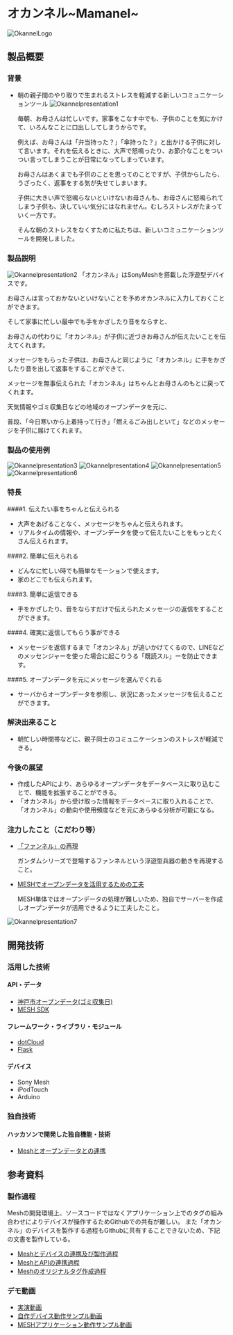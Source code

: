 # オカンネル~Mamanel~
![OkannelLogo](/Promotion/Images/Presentation/Mananel_slide_1.png)

## 製品概要
### 背景
* 朝の親子間のやり取りで生まれるストレスを軽減する新しいコミュニケーションツール
![Okannelpresentation1](/Promotion/Images/Presentation/Mananel_slide_2.png)

   毎朝、お母さんは忙しいです。家事をこなす中でも、子供のことを気にかけて、いろんなことに口出ししてしまうからです。

   例えば、お母さんは「弁当持った？」「傘持った？」と出かける子供に対して言います。それを伝えるときに、大声で怒鳴ったり、お節介なことをついつい言ってしまうことが日常になってしまっています。

   お母さんはあくまでも子供のことを思ってのことですが、子供からしたら、うざったく、返事をする気が失せてしまいます。

   子供に大きい声で怒鳴らないといけないお母さんも、お母さんに怒鳴られてしまう子供も、決していい気分にはなれません。むしろストレスがたまっていく一方です。

   そんな朝のストレスをなくすために私たちは、新しいコミュニケーションツールを開発しました。

### 製品説明
![Okannelpresentation2](/Promotion/Images/Presentation/Mananel_slide_3.png)
   「オカンネル」はSonyMeshを搭載した浮遊型デバイスです。

   お母さんは言っておかないといけないことを予めオカンネルに入力しておくことができます。

   そして家事に忙しい最中でも手をかざしたり音をならすと、

   お母さんの代わりに「オカンネル」が子供に近づきお母さんが伝えたいことを伝えてくれます。

   メッセージをもらった子供は、お母さんと同じように「オカンネル」に手をかざしたり音を出して返事をすることができて、

   メッセージを無事伝えられた「オカンネル」はちゃんとお母さんのもとに戻ってくれます。

   天気情報やゴミ収集日などの地域のオープンデータを元に、

   普段、「今日寒いから上着持って行き」「燃えるごみ出しといて」などのメッセージを子供に届けてくれます。

### 製品の使用例
![Okannelpresentation3](/Promotion/Images/Presentation/Mananel_slide_4.png)
![Okannelpresentation4](/Promotion/Images/Presentation/Mananel_slide_5.png)
![Okannelpresentation5](/Promotion/Images/Presentation/Mananel_slide_6.png)
![Okannelpresentation6](/Promotion/Images/Presentation/Mananel_slide_7.png)

### 特長
####1. 伝えたい事をちゃんと伝えられる
   * 大声をあげることなく、メッセージをちゃんと伝えられます。
   * リアルタイムの情報や、オープンデータを使って伝えたいことをもっとたくさん伝えられます。

####2. 簡単に伝えられる
   * どんなに忙しい時でも簡単なモーションで使えます。
   * 家のどこでも伝えられます。

####3. 簡単に返信できる
   * 手をかざしたり、音をならすだけで伝えられたメッセージの返信をすることができます。

####4. 確実に返信してもらう事ができる
   * メッセージを返信するまで「オカンネル」が追いかけてくるので、LINEなどのメッセンジャーを使った場合に起こりうる「既読スル」ーを防止できます。

####5. オープンデータを元にメッセージを選んでくれる
   * サーバからオープンデータを参照し、状況にあったメッセージを伝えることができます。

### 解決出来ること
   * 朝忙しい時間帯などに、親子同士のコミュニケーションのストレスが軽減できる。

### 今後の展望
   * 作成したAPIにより、あらゆるオープンデータをデータベースに取り込むことで、機能を拡張することができる。
   * 「オカンネル」から受け取った情報をデータベースに取り入れることで、「オカンネル」の動向や使用頻度などを元にあらゆる分析が可能になる。

### 注力したこと（こだわり等）
   * [「ファンネル」の再現](/Promotion/developLog_Device.md)

      ガンダムシリーズで登場するファンネルという浮遊型兵器の動きを再現すること。

   * [MESHでオープンデータを活用するための工夫](/Promotion/developLog_Software_Web_API.md)

      MESH単体ではオープンデータの処理が難しいため、独自でサーバーを作成しオープンデータが活用できるように工夫したこと。
   
![Okannelpresentation7](/Promotion/Images/Presentation/Mananel_slide_8.png)

## 開発技術
### 活用した技術
#### API・データ
   * [神戸市オープンデータ(ゴミ収集日)](http://www.city.kobe.lg.jp/information/opendata/catalogue.html)
   * [MESH SDK](https://meshprj.com/sdk/) 

#### フレームワーク・ライブラリ・モジュール
   * [dotCloud](https://www.dotcloud.com/)
   * [Flask](http://flask.pocoo.org/)

#### デバイス
   * Sony Mesh
   * iPodTouch
   * Arduino

### 独自技術
#### ハッカソンで開発した独自機能・技術
   * [Meshとオープンデータとの連携](/Promotion/developLog_Software_Web_API.md)

## 参考資料
### 製作過程
   Meshの開発環境上、ソースコードではなくアプリケーション上でのタグの組み合わせによりデバイスが操作するためGithubでの共有が難しい。
   また「オカンネル」のデバイスを製作する過程もGithubに共有することできないため、下記の文書を製作している。
   * [Meshとデバイスの連携及び製作過程](/Promotion/developLog_Device.md)
   * [MeshとAPIの連携過程](/Promotion/developLog_Software_Web_API.md)
   * [Meshのオリジナルタグ作成過程](/Promotion/developLog_Software_Web_API.md)
### デモ動画
   * [実演動画](https://www.youtube.com/watch?v=T6NIvaxfhoc)
   * [自作デバイス動作サンプル動画](https://www.youtube.com/watch?v=JCudKifrum4)
   * [MESHアプリケーション動作サンプル動画](https://www.youtube.com/watch?v=f9rDeFbkYcs)